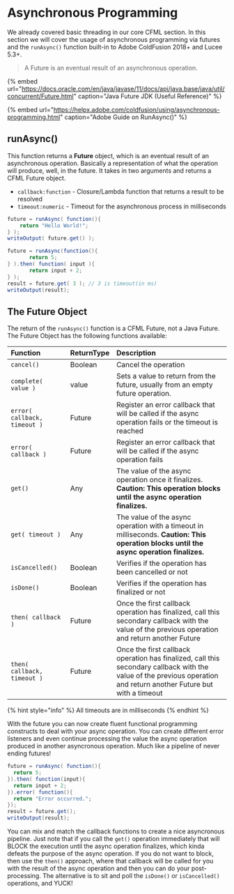 # Asynchronous Programming

We already covered basic threading in our core CFML section.  In this section we will cover the usage of asynchronous programming via futures and the `runAsync()` function built-in to Adobe ColdFusion 2018+ and Lucee 5.3+.

> A Future is an eventual result of an asynchronous operation.

{% embed url="https://docs.oracle.com/en/java/javase/11/docs/api/java.base/java/util/concurrent/Future.html" caption="Java Future JDK \(Useful Reference\)" %}

{% embed url="https://helpx.adobe.com/coldfusion/using/asynchronous-programming.html" caption="Adobe Guide on RunAsync\(\)" %}

## runAsync\(\)

This function returns a **Future** object, which is an eventual result of an asynchronous operation.  Basically a representation of what the operation will produce, well, in the future.  It takes in two arguments and returns a CFML Future object.

* `callback:function` - Closure/Lambda function that returns a result to be resolved
* `timeout:numeric` - Timeout for the asynchronous process in milliseconds

```java
future = runAsync( function(){
	return "Hello World!";
} );
writeOutput( future.get() );

future = runAsync(function(){
       return 5;
} ).then( function( input ){
       return input + 2;
} );
result = future.get( 3 ); // 3 is timeout(in ms)
writeOutput(result);
```

## The Future Object

The return of the `runAsync()` function is a CFML Future, not a Java Future.  The Future Object has the following functions available:

| Function | ReturnType | Description |
| :--- | :--- | :--- |
| `cancel()` | Boolean | Cancel the operation |
| `complete( value )` | value | Sets a value to return from the future, usually from an empty future operation. |
| `error( callback, timeout )` | Future | Register an error callback that will be called if the async operation fails or the timeout is reached |
| `error( callback )` | Future | Register an error callback that will be called if the async operation fails |
| `get()` | Any | The value of the async operation once it finalizes.  **Caution: This operation blocks until the async operation finalizes.** |
| `get( timeout )` | Any | The value of the async operation with a timeout in milliseconds.  **Caution: This operation blocks until the async operation finalizes.** |
| `isCancelled()` | Boolean | Verifies if the operation has been cancelled or not |
| `isDone()` | Boolean | Verifies if the operation has finalized or not |
| `then( callback )` | Future | Once the first callback operation has finalized, call this secondary callback with the value of the previous operation and return another Future |
| `then( callback, timeout )` | Future | Once the first callback operation has finalized, call this secondary callback with the value of the previous operation and return another Future but with a timeout |

{% hint style="info" %}
All timeouts are in milliseconds
{% endhint %}

With the future you can now create fluent functional programming constructs to deal with your async operation.  You can create different error listeners and even continue processing the value the async operation produced in another asyncronous operation.  Much like a pipeline of never ending futures!

```java
future = runAsync( function(){
  return 5;
}).then( function(input){
  return input + 2;
}).error( function(){
  return "Error occurred.";
});
result = future.get();
writeOutput(result);
```

You can mix and match the callback functions to create a nice asyncronous pipeline.  Just note that if you call the `get()` operation immediately that will BLOCK the execution until the async operation finalizes, which kinda defeats the purpose of the async operation.  If you do not want to block, then use the `then()` approach, where that callback will be called for you with the result of the async operation and then you can do your post-processing.  The alternative is to sit and poll the `isDone()` or `isCancelled()` operations, and YUCK!

